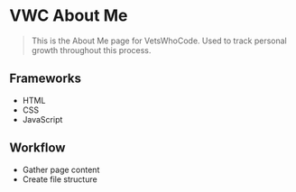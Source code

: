# VWC About Me

> This is the About Me page for VetsWhoCode. Used to track personal growth
> throughout this process.

## Frameworks

* HTML
* CSS
* JavaScript

## Workflow

* Gather page content
* Create file structure

